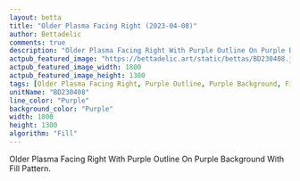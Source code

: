 ```yaml
---
layout: betta
title: "Older Plasma Facing Right (2023-04-08)"
author: Bettadelic
comments: true
description: "Older Plasma Facing Right With Purple Outline On Purple Background With Fill Pattern."
actpub_featured_image: "https://bettadelic.art/static/bettas/BD230408.jpg"
actpub_featured_image_width: 1800
actpub_featured_image_height: 1300
tags: [Older Plasma Facing Right, Purple Outline, Purple Background, Fill Pattern, April 2023]
unitName: "BD230408"
line_color: "Purple"
background_color: "Purple"
width: 1800
height: 1300
algorithm: "Fill"
---
```


Older Plasma Facing Right With Purple Outline On Purple Background With Fill Pattern.
